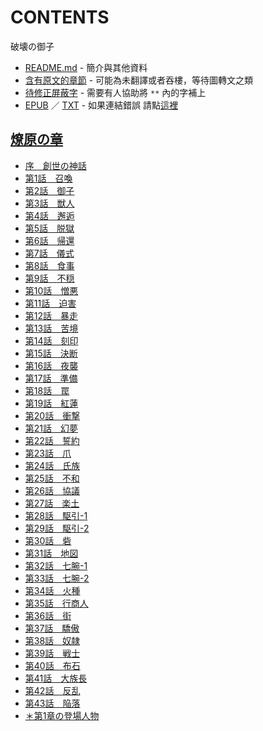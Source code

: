 # CONTENTS

破壊の御子


- [README.md](README.md) - 簡介與其他資料
- [含有原文的章節](ja.md) - 可能為未翻譯或者吞樓，等待圖轉文之類
- [待修正屏蔽字](%E5%BE%85%E4%BF%AE%E6%AD%A3%E5%B1%8F%E8%94%BD%E5%AD%97.md) - 需要有人協助將 `**` 內的字補上
- [EPUB](https://gitee.com/demogitee/epub-txt/tree/master/user_out/%E7%A0%B4%E5%A3%8A%E3%81%AE%E5%BE%A1%E5%AD%90.epub) ／ [TXT](https://gitee.com/demogitee/epub-txt/tree/master/user_out/out/%E7%A0%B4%E5%A3%8A%E3%81%AE%E5%BE%A1%E5%AD%90.out.txt) - 如果連結錯誤 請點[這裡](https://gitee.com/demogitee/epub-txt)


## [燎原の章](00000_%E7%87%8E%E5%8E%9F%E3%81%AE%E7%AB%A0)

- [序　創世の神話](00000_%E7%87%8E%E5%8E%9F%E3%81%AE%E7%AB%A0/%E5%BA%8F%E3%80%80%E5%89%B5%E4%B8%96%E3%81%AE%E7%A5%9E%E8%A9%B1.txt)
- [第1話　召喚](00000_%E7%87%8E%E5%8E%9F%E3%81%AE%E7%AB%A0/%E7%AC%AC1%E8%A9%B1%E3%80%80%E5%8F%AC%E5%96%9A.txt)
- [第2話　御子](00000_%E7%87%8E%E5%8E%9F%E3%81%AE%E7%AB%A0/%E7%AC%AC2%E8%A9%B1%E3%80%80%E5%BE%A1%E5%AD%90.txt)
- [第3話　獣人](00000_%E7%87%8E%E5%8E%9F%E3%81%AE%E7%AB%A0/%E7%AC%AC3%E8%A9%B1%E3%80%80%E7%8D%A3%E4%BA%BA.txt)
- [第4話　邂逅](00000_%E7%87%8E%E5%8E%9F%E3%81%AE%E7%AB%A0/%E7%AC%AC4%E8%A9%B1%E3%80%80%E9%82%82%E9%80%85.txt)
- [第5話　脱獄](00000_%E7%87%8E%E5%8E%9F%E3%81%AE%E7%AB%A0/%E7%AC%AC5%E8%A9%B1%E3%80%80%E8%84%B1%E7%8D%84.txt)
- [第6話　帰還](00000_%E7%87%8E%E5%8E%9F%E3%81%AE%E7%AB%A0/%E7%AC%AC6%E8%A9%B1%E3%80%80%E5%B8%B0%E9%82%84.txt)
- [第7話　儀式](00000_%E7%87%8E%E5%8E%9F%E3%81%AE%E7%AB%A0/%E7%AC%AC7%E8%A9%B1%E3%80%80%E5%84%80%E5%BC%8F.txt)
- [第8話　食事](00000_%E7%87%8E%E5%8E%9F%E3%81%AE%E7%AB%A0/%E7%AC%AC8%E8%A9%B1%E3%80%80%E9%A3%9F%E4%BA%8B.txt)
- [第9話　不穏](00000_%E7%87%8E%E5%8E%9F%E3%81%AE%E7%AB%A0/%E7%AC%AC9%E8%A9%B1%E3%80%80%E4%B8%8D%E7%A9%8F.txt)
- [第10話　憎悪](00000_%E7%87%8E%E5%8E%9F%E3%81%AE%E7%AB%A0/%E7%AC%AC10%E8%A9%B1%E3%80%80%E6%86%8E%E6%82%AA.txt)
- [第11話　迫害](00000_%E7%87%8E%E5%8E%9F%E3%81%AE%E7%AB%A0/%E7%AC%AC11%E8%A9%B1%E3%80%80%E8%BF%AB%E5%AE%B3.txt)
- [第12話　暴走](00000_%E7%87%8E%E5%8E%9F%E3%81%AE%E7%AB%A0/%E7%AC%AC12%E8%A9%B1%E3%80%80%E6%9A%B4%E8%B5%B0.txt)
- [第13話　苦境](00000_%E7%87%8E%E5%8E%9F%E3%81%AE%E7%AB%A0/%E7%AC%AC13%E8%A9%B1%E3%80%80%E8%8B%A6%E5%A2%83.txt)
- [第14話　刻印](00000_%E7%87%8E%E5%8E%9F%E3%81%AE%E7%AB%A0/%E7%AC%AC14%E8%A9%B1%E3%80%80%E5%88%BB%E5%8D%B0.txt)
- [第15話　決断](00000_%E7%87%8E%E5%8E%9F%E3%81%AE%E7%AB%A0/%E7%AC%AC15%E8%A9%B1%E3%80%80%E6%B1%BA%E6%96%AD.txt)
- [第16話　夜襲](00000_%E7%87%8E%E5%8E%9F%E3%81%AE%E7%AB%A0/%E7%AC%AC16%E8%A9%B1%E3%80%80%E5%A4%9C%E8%A5%B2.txt)
- [第17話　準備](00000_%E7%87%8E%E5%8E%9F%E3%81%AE%E7%AB%A0/%E7%AC%AC17%E8%A9%B1%E3%80%80%E6%BA%96%E5%82%99.txt)
- [第18話　罠](00000_%E7%87%8E%E5%8E%9F%E3%81%AE%E7%AB%A0/%E7%AC%AC18%E8%A9%B1%E3%80%80%E7%BD%A0.txt)
- [第19話　紅蓮](00000_%E7%87%8E%E5%8E%9F%E3%81%AE%E7%AB%A0/%E7%AC%AC19%E8%A9%B1%E3%80%80%E7%B4%85%E8%93%AE.txt)
- [第20話　衝撃](00000_%E7%87%8E%E5%8E%9F%E3%81%AE%E7%AB%A0/%E7%AC%AC20%E8%A9%B1%E3%80%80%E8%A1%9D%E6%92%83.txt)
- [第21話　幻夢](00000_%E7%87%8E%E5%8E%9F%E3%81%AE%E7%AB%A0/%E7%AC%AC21%E8%A9%B1%E3%80%80%E5%B9%BB%E5%A4%A2.txt)
- [第22話　誓約](00000_%E7%87%8E%E5%8E%9F%E3%81%AE%E7%AB%A0/%E7%AC%AC22%E8%A9%B1%E3%80%80%E8%AA%93%E7%B4%84.txt)
- [第23話　爪](00000_%E7%87%8E%E5%8E%9F%E3%81%AE%E7%AB%A0/%E7%AC%AC23%E8%A9%B1%E3%80%80%E7%88%AA.txt)
- [第24話　氏族](00000_%E7%87%8E%E5%8E%9F%E3%81%AE%E7%AB%A0/%E7%AC%AC24%E8%A9%B1%E3%80%80%E6%B0%8F%E6%97%8F.txt)
- [第25話　不和](00000_%E7%87%8E%E5%8E%9F%E3%81%AE%E7%AB%A0/%E7%AC%AC25%E8%A9%B1%E3%80%80%E4%B8%8D%E5%92%8C.txt)
- [第26話　協議](00000_%E7%87%8E%E5%8E%9F%E3%81%AE%E7%AB%A0/%E7%AC%AC26%E8%A9%B1%E3%80%80%E5%8D%94%E8%AD%B0.txt)
- [第27話　楽土](00000_%E7%87%8E%E5%8E%9F%E3%81%AE%E7%AB%A0/%E7%AC%AC27%E8%A9%B1%E3%80%80%E6%A5%BD%E5%9C%9F.txt)
- [第28話　駆引-1](00000_%E7%87%8E%E5%8E%9F%E3%81%AE%E7%AB%A0/%E7%AC%AC28%E8%A9%B1%E3%80%80%E9%A7%86%E5%BC%95-1.txt)
- [第29話　駆引-2](00000_%E7%87%8E%E5%8E%9F%E3%81%AE%E7%AB%A0/%E7%AC%AC29%E8%A9%B1%E3%80%80%E9%A7%86%E5%BC%95-2.txt)
- [第30話　砦](00000_%E7%87%8E%E5%8E%9F%E3%81%AE%E7%AB%A0/%E7%AC%AC30%E8%A9%B1%E3%80%80%E7%A0%A6.txt)
- [第31話　地図](00000_%E7%87%8E%E5%8E%9F%E3%81%AE%E7%AB%A0/%E7%AC%AC31%E8%A9%B1%E3%80%80%E5%9C%B0%E5%9B%B3.txt)
- [第32話　七腕-1](00000_%E7%87%8E%E5%8E%9F%E3%81%AE%E7%AB%A0/%E7%AC%AC32%E8%A9%B1%E3%80%80%E4%B8%83%E8%85%95-1.txt)
- [第33話　七腕-2](00000_%E7%87%8E%E5%8E%9F%E3%81%AE%E7%AB%A0/%E7%AC%AC33%E8%A9%B1%E3%80%80%E4%B8%83%E8%85%95-2.txt)
- [第34話　火種](00000_%E7%87%8E%E5%8E%9F%E3%81%AE%E7%AB%A0/%E7%AC%AC34%E8%A9%B1%E3%80%80%E7%81%AB%E7%A8%AE.txt)
- [第35話　行商人](00000_%E7%87%8E%E5%8E%9F%E3%81%AE%E7%AB%A0/%E7%AC%AC35%E8%A9%B1%E3%80%80%E8%A1%8C%E5%95%86%E4%BA%BA.txt)
- [第36話　街](00000_%E7%87%8E%E5%8E%9F%E3%81%AE%E7%AB%A0/%E7%AC%AC36%E8%A9%B1%E3%80%80%E8%A1%97.txt)
- [第37話　驕傲](00000_%E7%87%8E%E5%8E%9F%E3%81%AE%E7%AB%A0/%E7%AC%AC37%E8%A9%B1%E3%80%80%E9%A9%95%E5%82%B2.txt)
- [第38話　奴隷](00000_%E7%87%8E%E5%8E%9F%E3%81%AE%E7%AB%A0/%E7%AC%AC38%E8%A9%B1%E3%80%80%E5%A5%B4%E9%9A%B7.txt)
- [第39話　戦士](00000_%E7%87%8E%E5%8E%9F%E3%81%AE%E7%AB%A0/%E7%AC%AC39%E8%A9%B1%E3%80%80%E6%88%A6%E5%A3%AB.txt)
- [第40話　布石](00000_%E7%87%8E%E5%8E%9F%E3%81%AE%E7%AB%A0/%E7%AC%AC40%E8%A9%B1%E3%80%80%E5%B8%83%E7%9F%B3.txt)
- [第41話　大族長](00000_%E7%87%8E%E5%8E%9F%E3%81%AE%E7%AB%A0/%E7%AC%AC41%E8%A9%B1%E3%80%80%E5%A4%A7%E6%97%8F%E9%95%B7.txt)
- [第42話　反乱](00000_%E7%87%8E%E5%8E%9F%E3%81%AE%E7%AB%A0/%E7%AC%AC42%E8%A9%B1%E3%80%80%E5%8F%8D%E4%B9%B1.txt)
- [第43話　陥落](00000_%E7%87%8E%E5%8E%9F%E3%81%AE%E7%AB%A0/%E7%AC%AC43%E8%A9%B1%E3%80%80%E9%99%A5%E8%90%BD.txt)
- [＊第1章の登場人物](00000_%E7%87%8E%E5%8E%9F%E3%81%AE%E7%AB%A0/01000_%EF%BC%8A%E7%AC%AC1%E7%AB%A0%E3%81%AE%E7%99%BB%E5%A0%B4%E4%BA%BA%E7%89%A9.txt)

